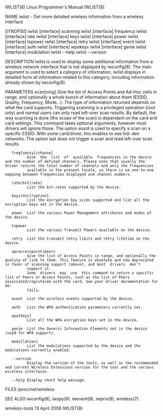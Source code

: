 IWLIST(8)                                                                                 Linux Programmer's Manual                                                                                 IWLIST(8)

NAME
       iwlist - Get more detailed wireless information from a wireless interface

SYNOPSIS
       iwlist [interface] scanning
       iwlist [interface] frequency
       iwlist [interface] rate
       iwlist [interface] keys
       iwlist [interface] power
       iwlist [interface] txpower
       iwlist [interface] retry
       iwlist [interface] event
       iwlist [interface] auth
       iwlist [interface] wpakeys
       iwlist [interface] genie
       iwlist [interface] modulation
       iwlist --help
       iwlist --version

DESCRIPTION
       Iwlist  is  used to display some additional information from a wireless network interface that is not displayed by iwconfig(8).  The main argument is used to select a category of information, iwlist
       displays in detailed form all information related to this category, including information already shown by iwconfig(8).

PARAMETERS
       scan[ning]
              Give the list of Access Points and Ad-Hoc cells in range, and optionally a whole bunch of information about them (ESSID, Quality, Frequency, Mode...). The type of information returned depends
              on what the card supports.
              Triggering  scanning  is a privileged operation (root only) and normal users can only read left-over scan results. By default, the way scanning is done (the scope of the scan) is dependant on
              the card and card settings.
              This command takes optional arguments, however most drivers will ignore those. The option essid is used to specify a scan on a specific ESSID. With some card/driver, this enables to see  hid‐
              den networks. The option last does not trigger a scan and read left-over scan results.

       freq[uency]/channel
              Give  the  list  of  available  frequencies in the device and the number of defined channels. Please note that usually the driver returns the total number of channels and only the frequencies
              available in the present locale, so there is no one-to-one mapping between frequencies displayed and channel numbers.

       rate/bit[rate]
              List the bit-rates supported by the device.

       keys/enc[ryption]
              List the encryption key sizes supported and list all the encryption keys set in the device.

       power  List the various Power Management attributes and modes of the device.

       txpower
              List the various Transmit Powers available on the device.

       retry  List the transmit retry limits and retry lifetime on the device.

       ap/accesspoint/peers
              Give the list of Access Points in range, and optionally the quality of link to them. This feature is obsolete and now deprecated in favor of scanning support (above), and most  drivers  don't
              support it.
              Some  drivers  may  use  this command to return a specific list of Peers or Access Points, such as the list of Peers associated/registered with the card. See your driver documentation for de‐
              tails.

       event  List the wireless events supported by the device.

       auth   List the WPA authentication parameters currently set.

       wpa[keys]
              List all the WPA encryption keys set in the device.

       genie  List the Generic Information Elements set in the device (used for WPA support).

       modu[lation]
              List the modulations supported by the device and the modulations currently enabled.

       --version
              Display the version of the tools, as well as the recommended and current Wireless Extensions version for the tool and the various wireless interfaces.

       --help Display short help message.

FILES
       /proc/net/wireless

SEE ALSO
       iwconfig(8), iwspy(8).  iwevent(8), iwpriv(8), wireless(7).

wireless-tools                                                                                  13 April 2006                                                                                       IWLIST(8)
